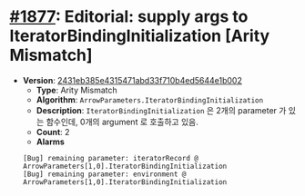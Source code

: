 # [#1877](https://github.com/tc39/ecma262/pull/1877/files): Editorial: supply args to IteratorBindingInitialization [Arity Mismatch]

- **Version**: [2431eb385e4315471abd33f710b4ed5644e1b002](https://github.com/tc39/ecma262/commits/2431eb385e4315471abd33f710b4ed5644e1b002)
  - **Type**: Arity Mismatch
  - **Algorithm**: `ArrowParameters.IteratorBindingInitialization`
  - **Description**: `IteratorBindingInitialization` 은 2개의 parameter 가 있는 함수인데, 0개의 argument 로 호출하고 있음.
  - **Count**: 2
  - **Alarms**
  ```
  [Bug] remaining parameter: iteratorRecord @ ArrowParameters[1,0].IteratorBindingInitialization
  [Bug] remaining parameter: environment @ ArrowParameters[1,0].IteratorBindingInitialization
  ```
